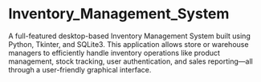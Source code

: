 # Inventory_Management_System
A full-featured desktop-based Inventory Management System built using Python, Tkinter, and SQLite3. This application allows store or warehouse managers to efficiently handle inventory operations like product management, stock tracking, user authentication, and sales reporting—all through a user-friendly graphical interface.
